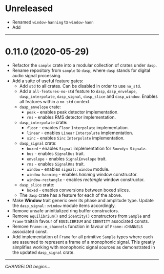 # Unreleased

- Renamed `window-hanning` to `window-hann`
- Add

---

# 0.11.0 (2020-05-29)

- Refactor the `sample` crate into a modular collection of crates under `dasp`.
- Rename repository from `sample` to `dasp`, where `dasp` stands for digital
  audio signal processing.
- Add a suite of useful feature gates:
    - Add `std` to all crates. Can be disabled in order to use `no_std`.
    - Add a `all-features-no-std` feature to `dasp`, `dasp_envelope`,
      `dasp_interpolate`, `dasp_signal`, `dasp_slice` and `dasp_window`. Enables
      all features within a `no_std` context.
    - `dasp_envelope` crate:
        - `peak` - enables peak detector implementation.
        - `rms` - enables RMS detector implementation.
    - `dasp_interpolate` crate:
        - `floor` - enables `Floor` `Interpolate` implementation.
        - `linear` - enables `Linear` `Interpolate` implementation.
        - `sinc` - enables `Sinc` `Interpolate` implementation.
    - `dasp_signal` crate:
        - `boxed` - enables `Signal` implementation for `Box<dyn Signal>`.
        - `bus` - enables `SignalBus` trait.
        - `envelope` - enables `SignalEnvelope` trait.
        - `rms` - enables `SignalRms` trait.
        - `window` - enables `signal::window` module.
        - `window-hanning` - enables *hanning* window constructor.
        - `window-rectangle` - enables *rectangle* window constructor.
    - `dasp_slice` crate:
        - `boxed` - enables conversions between boxed slices.
    - The `dasp` crate has a feature for each of the above.
- Make **Window** trait generic over its phase and amplitude type. Update the
  `dasp_signal::window` module items accordingly.
- Remove unsafe uninitialized ring buffer constructors.
- Remove `equilibrium()` and `identity()` constructors from `Sample` and `Frame`
  traitsin favour of `EQUILIBRIUM` and `IDENTITY` associated consts.
- Remove `Frame::n_channels` function in favour of `Frame::CHANNELS` associated
  const.
- Add implementation of `Frame` for all primitive `Sample` types where each are
  assumed to represent a frame of a monophonic signal. This greatly simplifies
  working with monophonic signal sources as demonstrated in the updated
  `dasp_signal` crate.

---

*CHANGELOG begins...*
